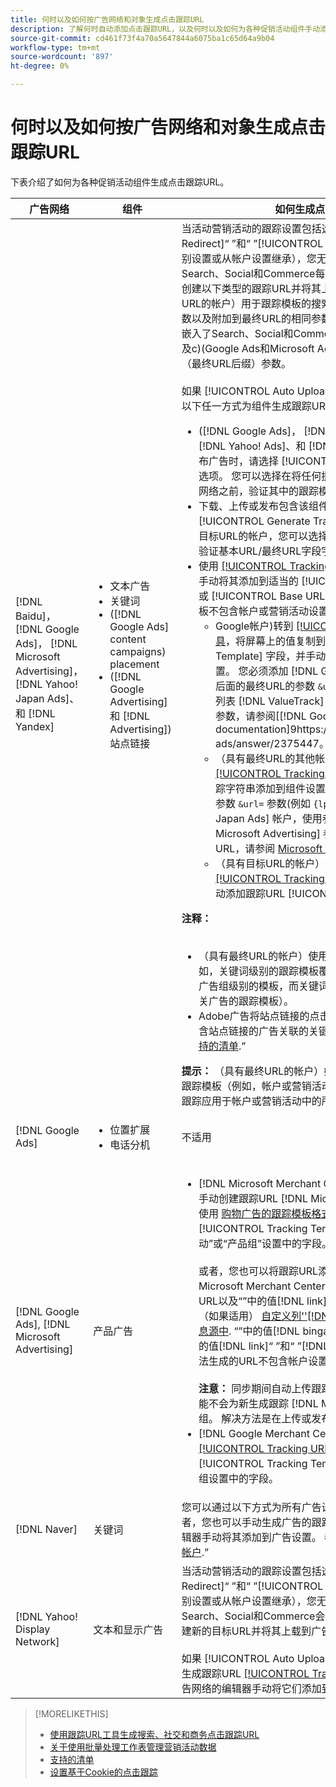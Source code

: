 ```yaml
---
title: 何时以及如何按广告网络和对象生成点击跟踪URL
description: 了解何时自动添加点击跟踪URL，以及何时以及如何为各种促销活动组件手动添加它们。
source-git-commit: cd461f73f4a70a5647844a6075ba1c65d64a9b04
workflow-type: tm+mt
source-wordcount: '897'
ht-degree: 0%

---
```


# 何时以及如何按广告网络和对象生成点击跟踪URL

下表介绍了如何为各种促销活动组件生成点击跟踪URL。

| 广告网络 | 组件 | 如何生成点击跟踪URL |
| ---- | ---- | ---- |
| [!DNL Baidu]， [!DNL Google Ads]， [!DNL Microsoft Advertising]， [!DNL Yahoo! Japan Ads]、和 [!DNL Yandex] | <ul><li>文本广告</li><li>关键词</li><li>([!DNL Google Ads] content campaigns) placement</li><li>([!DNL Google Advertising] 和 [!DNL Advertising])站点链接</li></ul> | 当活动营销活动的跟踪设置包括选项&quot;[!UICONTROL EF Redirect]“ ”和“ ”[!UICONTROL Auto Upload]“”（在营销活动级别设置或从帐户设置继承），您无需为广告组组件生成跟踪URL。 Search、Social和Commerce每次与广告网络同步时，都会自动创建以下类型的跟踪URL并将其上传到广告网络： a)（具有最终URL的帐户）用于跟踪模板的搜索、Social和Commerce跟踪参数以及附加到最终URL的相同参数， b)（具有目标URL的帐户）嵌入了Search、Social和Commerce跟踪代码的新目标URL，以及c)(Google Ads和Microsoft Advertising帐户)登陆页面后缀（最终URL后缀）参数。<br><br>如果 [!UICONTROL Auto Upload] 选项被禁用，然后您可以通过以下任一方式为组件生成跟踪URL：<ul><li>([!DNL Google Ads]， [!DNL Microsoft Advertising]， [!DNL Yahoo! Ads]、和 [!DNL Yandex])当您从馈送文件发布广告时，请选择 [!UICONTROL Generate Tracking URLs] 选项。 您可以选择在将任何批量处理工作表文件发布到广告网络之前，验证其中的跟踪模板字段。</li><li>下载、上传或发布包含该组件的批量工作表文件时，请选择 [!UICONTROL Generate Tracking URLs] 选项。 对于具有目标URL的帐户，您可以选择在将文件发布到广告网络之前验证基本URL/最终URL字段字段</li><li>使用 [[!UICONTROL Tracking URLs] 工具](/help/search-social-commerce/tools/click-tracking-url-generate.md) 以生成跟踪URL并手动将其添加到适当的 [!UICONTROL Tracking Template] 或 [!UICONTROL Base URL] 字段。 <b>注意：</b> 您生成的跟踪模板不包含帐户或营销活动设置中指定的任何其他跟踪参数。<ul><li>Google帐户)转到 [[!UICONTROL Tracking URLs] 工具](/help/search-social-commerce/tools/click-tracking-url-generate.md)，将屏幕上的值复制到相应的 [!UICONTROL Tracking Template] 字段，并手动将整个跟踪字符串添加到组件设置。 您必须添加 [!DNL Google Ads] [!DNL ValueTrack] 后面的最终URL的参数 `&url=` 参数(例如 `{lpurl}`)。 对于列表 [!DNL ValueTrack] 用于指示跟踪模板中最终URL的参数，请参阅[[!DNL Google Ads] documentation]9https://support.google.com/google-ads/answer/2375447。</li><li>（具有最终URL的其他帐户）使用生成跟踪URL [[!UICONTROL Tracking URLs] 工具](/help/search-social-commerce/tools/click-tracking-url-generate.md)，并手动将整个跟踪字符串添加到组件设置。 您必须在之后为最终URL添加参数 `&url=` 参数(例如 `{lpurl}`)。 对象 [!DNL Yahoo! Japan Ads] 帐户，使用参数 `{lpurl}`. 对于列表 [!DNL Microsoft Advertising] 参数指示跟踪模板中的最终URL，请参阅 [Microsoft Advertising文档](https://help.bingads.microsoft.com/#apex/3/en/56799).</li><li>（具有目标URL的帐户）使用生成跟踪URL [[!UICONTROL Tracking URLs] 工具](/help/search-social-commerce/tools/click-tracking-url-generate.md)，并在相应的中手动添加跟踪URL [!UICONTROL Base URL] 字段。</li></ul></li></ul><b>注释：</b><br><br><ul><li>（具有最终URL的帐户）使用最细粒度级别的跟踪模板（例如，关键词级别的跟踪模板覆盖帐户级别、营销活动级别和广告组级别的模板，而关键词和投放位置的跟踪模板覆盖相关广告的跟踪模板）。</li><li>Adobe广告将站点链接的点击次数和产生的收入映射到与包含站点链接的广告关联的关键字，而不是单独映射。 参见“[支持的清单](/help/search-social-commerce/introduction/supported-inventory.md).”</li></ul><b>提示：</b> （具有最终URL的帐户）如果您仅在所需的最高级别创建跟踪模板（例如，帐户或营销活动级别的跟踪模板），以将相同的跟踪应用于帐户或营销活动中的所有实体，则最易于管理跟踪。 |
| [!DNL Google Ads] | <ul><li>位置扩展</li><li>电话分机</li></ul> | 不适用 |
| [!DNL Google Ads], [!DNL Microsoft Advertising] | 产品广告 | <ul><li>[!DNL Microsoft Merchant Center] 帐户：为中的每种产品手动创建跟踪URL [!DNL Microsoft Merchant Center] 帐户使用 [购物广告的跟踪模板格式](/help/search-social-commerce/tracking/formats-click-tracking-microsoft.md)，并手动将其添加到 [!UICONTROL Tracking Template] “帐户”、“促销活动”或“产品组”设置中的字段。<br><br>或者，您也可以将跟踪URL添加到中的产品数据。 [!DNL Microsoft Merchant Center account]. 为此，请包含跟踪URL以及“”中的值[!DNL link]“或”[!DNL mobile_link]”字段（如果适用） [自定义列&#39;&#39;[!DNL bingads_redirect]”在产品信息源中](https://help.ads.microsoft.com/#apex/3/en/51084). “”中的值[!DNL bingads_redirect]“ ”字段替换“ ”中的值[!DNL link]“ ”和“ ”[!DNL mobile_link]”字段。 使用此方法生成的URL不包含帐户设置中指定的任何跟踪参数。<br><br><b>注意：</b> 同步期间自动上传跟踪的帐户级别和营销活动级别功能不会为新生成跟踪 [!DNL Microsoft Advertising] 产品组。 解决方法是在上传或发布批量处理工作表时生成跟踪。</li><li>[!DNL Google Merchant Center] 帐户：使用生成跟踪URL [[!UICONTROL Tracking URLs] 工具](/help/search-social-commerce/tools/click-tracking-url-generate.md)，并手动将它们添加到 [!UICONTROL Tracking Template] 帐户、营销活动或产品组设置中的字段。</li></ul> |
| [!DNL Naver] | 关键词 | 您可以通过以下方式为所有广告设置点击跟踪 [批量工作表](/help/search-social-commerce/campaign-management/bulksheets/bulksheet-about.md). 或者，您也可以手动生成广告的跟踪URL，然后使用广告网络的编辑器手动将其添加到广告设置。 参见“[实施 [!DNL Naver] 仅跟踪帐户](/help/search-social-commerce/campaign-management/naver-tracking-only-account-implement.md).” |
| [!DNL Yahoo! Display Network] | 文本和显示广告 | 当活动营销活动的跟踪设置包括选项&quot;[!UICONTROL EF Redirect]“ ”和“ ”[!UICONTROL Auto Upload]“”（在促销活动级别设置或从帐户设置继承），您无需为广告生成跟踪URL。 Search、Social和Commerce会在每次与广告网络同步时自动创建新的目标URL并将其上载到广告网络。<br><br>如果 [!UICONTROL Auto Upload] 选项被禁用，然后您可以使用生成跟踪URL [[!UICONTROL Tracking URLs] 工具](/help/search-social-commerce/tools/click-tracking-url-generate.md)，然后使用广告网络的编辑器手动将它们添加到广告设置。 |

>[!MORELIKETHIS]
>
>* [使用跟踪URL工具生成搜索、社交和商务点击跟踪URL](/help/search-social-commerce/tools/click-tracking-url-generate.md)
>* [关于使用批量处理工作表管理营销活动数据](/help/search-social-commerce/campaign-management/bulksheets/bulksheet-about.md)
>* [支持的清单](/help/search-social-commerce/introduction/supported-inventory.md)
>* [设置基于Cookie的点击跟踪](/help/search-social-commerce/tracking/click-tracking-set-up.md)

